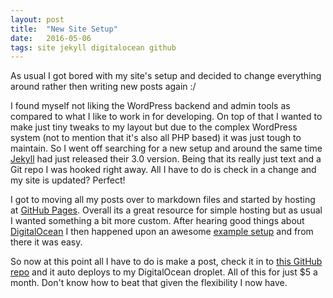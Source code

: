 ```yaml
---
layout: post
title:  "New Site Setup"
date:   2016-05-06
tags: site jekyll digitalocean github
---
```

As usual I got bored with my site's setup and decided to change everything around rather then writing new posts again :/

I found myself not liking the WordPress backend and admin tools as compared to what I like to work in for developing. On top of that I wanted to make just tiny tweaks to my layout but due to the complex WordPress system (not to mention that it's also all PHP based) it was just tough to maintain. So I went off searching for a new setup and around the same time [Jekyll](https://jekyllrb.com/news/2015/10/26/jekyll-3-0-released/) had just released their 3.0 version. Being that its really just text and a Git repo I was hooked right away. All I have to do is check in a change and my site is updated? Perfect!

I got to moving all my posts over to markdown files and started by hosting at [GitHub Pages](https://pages.github.com). Overall its a great resource for simple hosting but as usual I wanted something a bit more custom. After hearing good things about [DigitalOcean](https://www.digitalocean.com) I then happened upon an awesome [example setup](http://petemichaud.github.io/2013/09/05/multisite-server-jekyll-digitalocean.html) and from there it was easy.

So now at this point all I have to do is make a post, check it in to [this GitHub repo](https://github.com/tomarra/tomarra.com) and it auto deploys to my DigitalOcean droplet. All of this for just $5 a month. Don't know how to beat that given the flexibility I now have.
